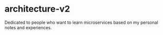 # architecture-v2
Dedicated to people who want to learn microservices based on my personal notes and experiences.
